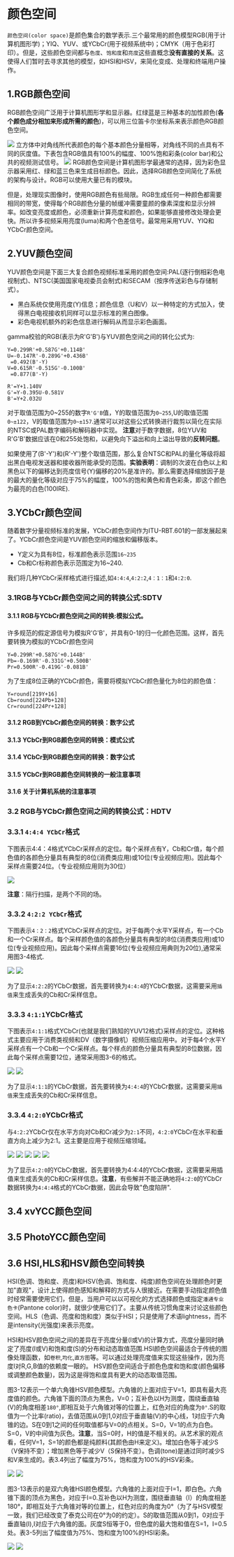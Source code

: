 # 颜色空间

`颜色空间(color space)`是颜色集合的数学表示.三个最常用的颜色模型RGB(用于计算机图形学)；YIQ、YUV、或YCbCr(用于视频系统中)；CMYK（用于色彩打印）。但是，这些颜色空间都与`色度`、`饱和度`和`亮度`这些直概念**没有直接的关系**。这使得人们暂时去寻求其他的模型，如HSI和HSV，来简化变成、处理和终端用户操作。

## 1.RGB颜色空间
RGB颜色空间广泛用于计算机图形学和显示器。红绿蓝是三种基本的加性颜色(**各个颜色成分相加来形成所需的颜色**)，可以用三位笛卡尔坐标系来表示颜色RGB颜色空间。

<image src="image/3-1.png"/>
立方体中对角线所代表颜色的每个基本颜色分量相等，对角线不同的点具有不同的灰度值。下表包含RGB值具有100%的幅度、100%饱和彩条(color bar)和公共的视频测试信号。

<image src="image/3-1-1.png"/>
RGB颜色空间是计算机图形学最通常的选择，因为彩色显示器采用红、绿和蓝三色来生成目标颜色。因此，选择RGB颜色空间简化了系统的架构与设计。RGB可以使用大量已有的模块。

但是，处理现实图像时，使用RGB颜色有些局限。RGB生成任何一种颜色都需要相同的带宽，使得每个RGB颜色分量的帧缓冲需要童颜的像素深度和显示分辨率。如改变亮度或颜色，必须重新计算亮度和颜色，如果能够直接修改处理会更快。所以许多视频采用亮度(luma)和两个色差信号。最常用采用YUV、YIQ和YCbCr颜色空间。

## 2.YUV颜色空间

YUV颜色空间是下面三大复合颜色视频标准采用的颜色空间:PAL(逐行倒相彩色电视制式)、NTSC(美国国家电视委员会制式)和SECAM（按序传送彩色与存储制式）。
* 黑白系统仅使用亮度(Y)信息；颜色信息（U和V）以一种特定的方式加入，使得黑白电视接收机同样可以显示标准的黑白图像。
* 彩色电视机额外的彩色信息进行解码从而显示彩色画面。

gamma校验的RGB(表示为R'G'B')与YUV颜色空间之间的转化公式为:
```
Y=0.299R'+0.587G'+0.114B'
U=-0.147R'-0.289G'+0.436B'
 =0.492(B'-Y)
V=0.615R'-0.515G'-0.100B'
 =0.877(B'-Y)

R'=Y+1.140V
G'=Y-0.395U-0.581V
B'=Y+2.032U
```

对于取值范围为0~255的数字`R'G'B`值，Y的取值范围为`0~255`,U的取值范围`0~±122`，V的取值范围为`0~±157`.通常可以对这些公式转换进行裁剪以简化在实际的NTSC或PAL数字编码和解码器中实现。
**注意**对于数字数据，8位YUV和R'G'B'数据应该在0和255处饱和，以避免向下溢出和向上溢出导致的**反转问题**。

如果使用了(B'-Y')和(R'-Y')整个取值范围，那么复合NTSC和PAL的量化等级将超出黑白电视发送器和接收器所能承受的范围。**实验表明**：调制的次波在白色以上和黑色以下的偏移达到亮度信号(Y)偏移的20%是准许的。那么需要选择缩放因子是的最大的量化等级对应于75%的幅度，100%的饱和黄色和青色彩条，即这个颜色为最亮的白色(100IRE).

## 3.YCbCr颜色空间

随着数字分量视频标准的发展，YCbCr颜色空间作为ITU-RBT.601的一部发展起来了。YCbCr颜色空间是YUV颜色空间的缩放和偏移版本。

* Y定义为具有8位，标准颜色表示范围`16~235`
* Cb和Cr标称颜色表示范围定为16~240.

我们将几种YCbCr采样格式进行描述,如`4:4:4`,`4:2:2`,`4：1：1`和`4:2:0`.

### 3.1RGB与YCbCr颜色空间之间的转换公式:SDTV

#### 3.1.1 RGB与YCbCr颜色空间之间的转换:模拟公式。
许多规范的假定源信号为模拟R'G'B'，并具有0-1的归一化颜色范围。这样，首先要转换为模拟的YCbCr颜色空间

```
Y=0.299R'+0.587G'+0.144B'
Pb=-0.169R'-0.331G'+0.500B'
Pr=0.500R'-0.419G'-0.081B'
```
为了生成8位正确的YCbCr颜色，需要将模拟YCbCr颜色量化为8位的颜色值：
```
Y=round[219Y+16]
Cb=round[224Pb+128]
Cr=round[224Pr+128]
```

#### 3.1.2 RGB到YCbCr颜色空间的转换：数字公式
#### 3.1.3 YCbCr到RGB颜色空间的转换：模式公式
#### 3.1.4 YCbCr到RGB颜色空间的转换：数字公式
#### 3.1.5 YCbCr到RGB颜色空间转换的一般注意事项
#### 3.1.6 关于计算机系统的注意事项
### 3.2 RGB与YCbCr颜色空间之间的转换公式：HDTV
### 3.3.1 `4:4:4 YCbCr`格式
下图表示4:4：4格式YCbCr采样点的定位。每个采样点有Y，Cb和Cr值，每个颜色值的各颜色分量具有典型的8位(消费类应用)或10位(专业视频应用)。因此每个采样点需要24位。（专业视频应用则为30位）

<image src="image/3-2.png"/>

**注意**：隔行扫描，是两个不同的场。

### 3.3.2 `4:2:2 YCbCr`格式

下图表示`4：2：2`格式YCbCr采样点的定位。对于每两个水平Y采样点，有一个Cb和一个Cr采样点。每个采样颜色值的各颜色分量具有典型的8位(消费类应用)或10位(专业视频应用)。因此每个采样点需要16位(专业视频应用典则为20位),通常采用图3-4格式.

<image src="image/3-3.png"/>

<image src="image/3-4.png"/>

为了显示`4:2:2`的YCbCr数据，首先要转换为`4:4:4`的YCbCr数据，这需要采用`插值`来生成丢失的Cb和Cr采样信息。

### 3.3.3 `4:1:1`YCbCr格式

下图表示`4:1:1`格式YCbCr(也就是我们熟知的YUV12格式)采样点的定位。这种格式主要应用于消费类视频和DV（数字摄像机）视频压缩应用中。对于每4个水平Y采样点有一个Cb和一个Cr采样点。每个样点的颜色分量具有典型的8位数据，因此每个采样点需要12位，通常采用图3-6的格式。

<image src="image/3-5.png"/>

<image src="image/3-6.png"/>

为了显示`4:1:1`的YCbCr数据，首先要转换为`4:4:4`的YCbCr数据，这需要采用`插值`来生成丢失的Cb和Cr采样信息。

### 3.3.4 `4:2:0`YCbCr格式
与`4:2:2`YCbCr仅在水平方向对Cb和Cr减少为`2:1`不同，`4:2:0`YCbCr在水平和垂直方向上减少为2:1。这主要是应用于视频压缩领域。

<image src="image/3-6-1.png"/>
<image src="image/3-7.png"/>
<image src="image/3-8.png"/>
<image src="image/3-9.png"/>
<image src="image/3-10.png"/>

为了显示`4:2:0`的YCbCr数据，首先要转换为4:4:4的YCbCr数据，这需要采用插值来生成丢失的Cb和Cr采样信息。**注意**，有些解并不能正确地将`4:2:0`的YCbCr数据转换为`4:4:4`格式的YCbCr数据，因此会导致"色度陷阱".

## 3.4 xvYCC颜色空间
## 3.5 PhotoYCC颜色空间
## 3.6 HSI,HLS和HSV颜色空间转换
HSI(色调、饱和度、亮度)和HSV(色调、饱和度、纯度)颜色空间在处理颜色时更加"直观"，设计上使得颜色感知和解释的方式与人很接近。在需要手动指定颜色值时经常需要使用它们，但是，当用户可以以可视化的方式选择颜色或指定`潘通专业色卡`(Pantone color)时，就很少使用它们了。主要从传统习惯角度来讨论这些颜色空间。HLS（色调、亮度和饱和度）类似于HSI；只是使用了术语lightness，而不是intensity(光强度)来表示亮度。

HSI和HSV颜色空间之间的差异在于亮度分量(I或V)的计算方式，亮度分量同时确定了亮度(I或V)和饱和度(S)的分布和动态取值范围.HSI颜色空间最适合于传统的图像处理函数，如`卷积`,`均化`,`直方图`等。可以通过处理亮度值来实现这些操作，因为亮度I对R,G,B值的依赖度一眼的。
HSV颜色空间适合于颜色色度和饱和度(颜色偏移或调整颜色数量)，因为这是得饱和度具有更大的动态取值范围。

图3-12表示一个单六角锥HSV颜色模型。六角锥的上面对应于V=1，即具有最大亮度值的颜色。六角锥下面的顶点为黑色，V=0；互补色以H为测度，围绕垂直轴(V)的角度相差`180°`,即相互处于六角锥对等的位置上，红色对应的角度为`0°`.S的取值为一个比率(ratio)，去值范围从0到1,0对应于垂直轴(V)的中心线，1对应于六角锥的边。S在0到1之间的任何取值都与V=0的点相关。S=0，V=1的点为白色。S=0，V的中间值为灰色。**注意**，当S=0时，H的值是不相关的。从艺术家的观点看，任何V=1，S=1的颜色都是纯颜料(其颜色由H来定义)。增加白色等于减少S（V保持不变）；增加黑色等于减少V（S保持不变）。色调(tone)是通过同时减少S和V来生成的。表3.4列出了幅度为75%，饱和度为100%的HSV彩条。

<image src="image/3-12.png"/>
<image src="image/3-12-1.png"/>

图3-13表示的是双六角锥HSI颜色模型。六角锥的上面对应于I=1，即白色。六角锥下面的顶点为黑色，对应于I=0.互补色以H为测度，围绕垂直轴（I）的角度相差180°，即相互处于六角锥对等的位置上，红色对应的角度为0°（为了与HSV模型一致，我们已经改变了泰克公司在0°为0的约定）。S的取值范围从0到1，0对应于垂直轴(I),I对应于六角锥的面。灰度S恒等于0，但色度的最大饱和值在S=1，I=0.5处。表3-5列出了幅度值为75%、饱和度为100%的HSI彩条。

<image src="image/3-13.png"/>

<image src="image/3-13-1.png"/>
